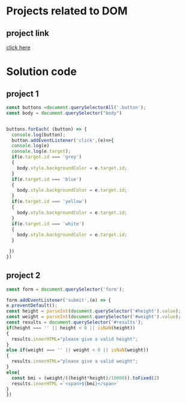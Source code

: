 # Projects related to DOM

## project link
[click here](https://stackblitz.com/edit/dom-project-chaiaurcode-ebhxey?file=2-BMICalculator%2Fchaiaurcode.js,2-BMICalculator%2Findex.html)

# Solution code
## project 1
```javascript
const buttons =document.querySelectorAll('.button');
const body = document.querySelector("body")


buttons.forEach( (button) => {
  console.log(button);
  button.addEventListener('click',(e)=>{
  console.log(e)
  console.log(e.target);
  if(e.target.id === 'grey')
  {
    body.style.backgroundColor = e.target.id;
  }
  if(e.target.id === 'blue')
  {
    body.style.backgroundColor = e.target.id;
  }
  if(e.target.id === 'yellow')
  {
    body.style.backgroundColor = e.target.id;
  }
  if(e.target.id === 'white')
  {
    body.style.backgroundColor = e.target.id;
  }

 })
})

```
## project 2
```javascript
const form = document.querySelector('form');

form.addEventListener('submit',(e) => {
e.preventDefault();
const height = parseInt(document.querySelector('#height').value);
const weight = parseInt(document.querySelector('#weight').value);
const results = document.querySelector('#results');
if(height === '' || height < 0 || isNaN(height))
{
  results.innerHTML="please give a valid height";
}
else if(weight === '' || weight < 0 || isNaN(weight))
{
  results.innerHTML="please give a valid weight";
}
else{
  const bmi = (weight/((height*height)/10000)).toFixed(2)
  results.innerHTML =`<span>${bmi}</span>`
}
})
```

